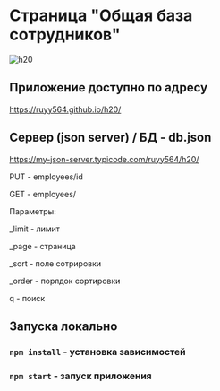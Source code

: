 # Страница "Общая база сотрудников"

![h20](https://user-images.githubusercontent.com/87094243/230927011-ccfc5bc8-5707-42b6-873c-c01299e4c0f0.png)

## Приложение доступно по адресу

https://ruyy564.github.io/h20/

## Сервер (json server) / БД - db.json

https://my-json-server.typicode.com/ruyy564/h20/

PUT - employees/id

GET - employees/

Параметры:

_limit - лимит

_page - страница

_sort - поле сотрировки

_order - порядок сортировки

q - поиск


## Запуска локально

### `npm install` - установка зависимостей

### `npm start` - запуск приложения


